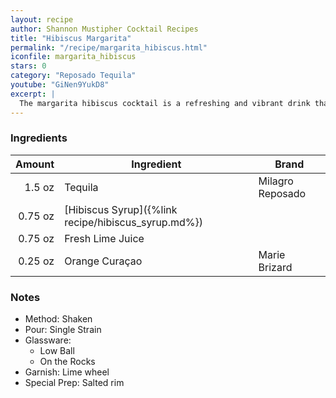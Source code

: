 ```yaml
---
layout: recipe
author: Shannon Mustipher Cocktail Recipes
title: "Hibiscus Margarita"
permalink: "/recipe/margarita_hibiscus.html"
iconfile: margarita_hibiscus
stars: 0
category: "Reposado Tequila"
youtube: "GiNen9YukD8"
excerpt: |
  The margarita hibiscus cocktail is a refreshing and vibrant drink that combines the classic margarita with the floral notes of hibiscus. It typically includes tequila, orange liqueur, lime juice, and a homemade hibiscus syrup. The syrup adds a beautiful pink hue and a slightly sweet and tangy flavor to the drink.
---
```


### Ingredients

|  Amount | Ingredient                                          | Brand            |
| ------: | --------------------------------------------------- | ---------------- |
|  1.5 oz | Tequila                                             | Milagro Reposado |
| 0.75 oz | [Hibiscus Syrup]({%link recipe/hibiscus_syrup.md%}) |
| 0.75 oz | Fresh Lime Juice                                    |
| 0.25 oz | Orange Curaçao                                      | Marie Brizard    |

### Notes

- Method: Shaken
- Pour: Single Strain
- Glassware:
  - Low Ball
  - On the Rocks
- Garnish: Lime wheel
- Special Prep: Salted rim
